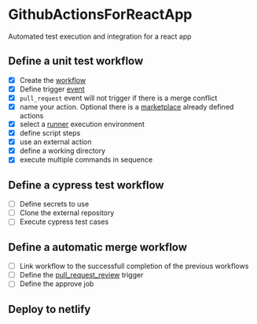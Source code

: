 # GithubActionsForReactApp
Automated test execution and integration for a react app

## Define a unit test workflow
- [x] Create the [workflow](https://docs.github.com/en/actions/learn-github-actions/understanding-github-actions#workflows)
- [x] Define trigger [event](https://docs.github.com/en/actions/using-workflows/events-that-trigger-workflows)
- [x] `pull_request` event will not trigger if there is a merge conflict
- [x] name your action. Optional there is a [marketplace](https://github.com/marketplace?type=actions) already defined actions
- [x] select a [runner](https://docs.github.com/en/actions/learn-github-actions/understanding-github-actions#runners) execution environment
- [x] define script steps
- [x] use an external action
- [x] define a working directory
- [x] execute multiple commands in sequence

## Define a cypress test workflow
- [ ] Define secrets to use
- [ ] Clone the external repository
- [ ] Execute cypress test cases

## Define a automatic merge workflow
- [ ] Link workflow to the successfull completion of the previous workflows
- [ ] Define the [pull_request_review](https://docs.github.com/en/actions/using-workflows/events-that-trigger-workflows#pull_request_review) trigger
- [ ] Define the approve job

## Deploy to netlify
